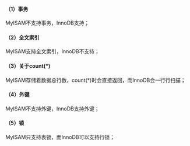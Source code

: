 #### （1）事务
MyISAM不支持事务，InnoDB支持；  

#### （2）全文索引
MyISAM支持全文索引，InnoDB不支持；  

#### （3）关于count(*)
MyISAM存储着数据总行数，count(*)时会直接返回，而InnoDB会一行行扫描；  

#### （4）外键
MyISAM不支持外键，InnoDB支持外键；  

#### （5）锁
MyISAM只支持表锁，而InnoDB可以支持行锁；  

